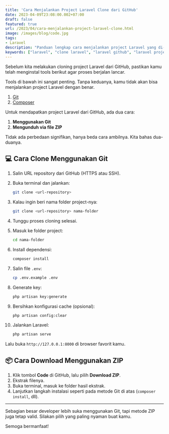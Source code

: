 ```yaml
---
title: 'Cara Menjalankan Project Laravel Clone dari GitHub'
date: 2023-04-09T23:08:00.002+07:00
draft: false
featured: true
url: /2023/04/cara-menjalankan-project-laravel-clone.html
image: /images/blog/code.jpg
tags: 
- Laravel
description: "Panduan lengkap cara menjalankan project Laravel yang di-clone dari GitHub. Cocok untuk pemula yang ingin belajar Laravel."
keywords: ["laravel", "clone laravel", "laravel github", "laravel project", "laravel tutorial"]
---
```


Sebelum kita melakukan cloning project Laravel dari GitHub, pastikan kamu telah menginstal tools berikut agar proses berjalan lancar.

Tools di bawah ini sangat penting. Tanpa keduanya, kamu tidak akan bisa menjalankan project Laravel dengan benar.

1. [Git](https://git-scm.com/)
2. [Composer](https://getcomposer.org/download/)

Untuk mendapatkan project Laravel dari GitHub, ada dua cara:

1. **Menggunakan Git**
2. **Mengunduh via file ZIP**

Tidak ada perbedaan signifikan, hanya beda cara ambilnya. Kita bahas dua-duanya.

## 💻 Cara Clone Menggunakan Git

1. Salin URL repository dari GitHub (HTTPS atau SSH).
2. Buka terminal dan jalankan:

    ```bash
    git clone <url-repository>
    ```

3. Kalau ingin beri nama folder project-nya:

    ```bash
    git clone <url-repository> nama-folder
    ```

4. Tunggu proses cloning selesai.
5. Masuk ke folder project:

    ```bash
    cd nama-folder
    ```

6. Install dependensi:

    ```bash
    composer install
    ```

7. Salin file `.env`:

    ```bash
    cp .env.example .env
    ```

8. Generate key:

    ```bash
    php artisan key:generate
    ```

9. Bersihkan konfigurasi cache (opsional):

    ```bash
    php artisan config:clear
    ```

10. Jalankan Laravel:

    ```bash
    php artisan serve
    ```

Lalu buka `http://127.0.0.1:8000` di browser favorit kamu.

## 📦 Cara Download Menggunakan ZIP

1. Klik tombol **Code** di GitHub, lalu pilih **Download ZIP**.
2. Ekstrak filenya.
3. Buka terminal, masuk ke folder hasil ekstrak.
4. Lanjutkan langkah instalasi seperti pada metode Git di atas (`composer install`, dll).

---

Sebagian besar developer lebih suka menggunakan Git, tapi metode ZIP juga tetap valid. Silakan pilih yang paling nyaman buat kamu.

Semoga bermanfaat!
